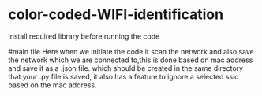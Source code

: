 # color-coded-WIFI-identification
install required library before running the code 

#main file 
Here when we initiate the code it scan the network and also save the network which we are connected to,this is done based on mac address and save it as a .json file. which should be created in the same directory that your .py file is saved, it also has a feature to ignore a selected ssid based on the mac address.
